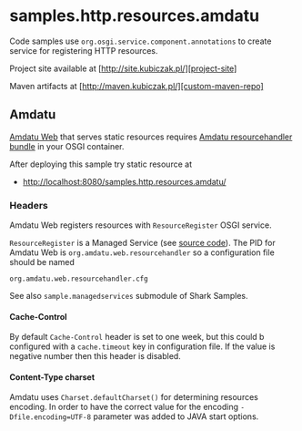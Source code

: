 
samples.http.resources.amdatu
=============================

Code samples use `org.osgi.service.component.annotations` to create service
for registering HTTP resources.

Project site available at [http://site.kubiczak.pl/][project-site]

Maven artifacts at [http://maven.kubiczak.pl/][custom-maven-repo]

[project-site]: http://site.kubiczak.pl/
[custom-maven-repo]: http://maven.kubiczak.pl/


Amdatu
------

[Amdatu Web][amdatu-static-resources] that serves static resources requires
[Amdatu resourcehandler bundle][amdatu-resourcehandler-bundle]
in your OSGI container.

After deploying this sample try static resource at

* [http://localhost:8080/samples.http.resources.amdatu/](http://localhost:8080/samples.http.resources.amdatu/)

### Headers

Amdatu Web registers resources with `ResourceRegister` OSGI service.

`ResourceRegister` is a Managed Service (see [source code][resource-register-source]).
The PID for Amdatu Web is `org.amdatu.web.resourcehandler` so a configuration file
should be named

```
org.amdatu.web.resourcehandler.cfg
```

See also `sample.managedservices` submodule of Shark Samples.

#### Cache-Control

By default `Cache-Control` header is set to one week, but this could b configured with
a `cache.timeout` key in configuration file. If the value is negative number then this header is disabled.

#### Content-Type charset

Amdatu uses `Charset.defaultCharset()` for determining resources encoding.
In order to have the correct value for the encoding `-Dfile.encoding=UTF-8`
parameter was added to JAVA start options.

[amdatu-static-resources]: https://bitbucket.org/amdatu/amdatu-web
[amdatu-resourcehandler-bundle]: http://repository.amdatu.org/release/org.amdatu.web.resourcehandler/
[resource-register-source]: https://bitbucket.org/amdatu/amdatu-web/src/master/org.amdatu.web.resourcehandler/src/org/amdatu/web/resourcehandler/ResourceRegister.java

